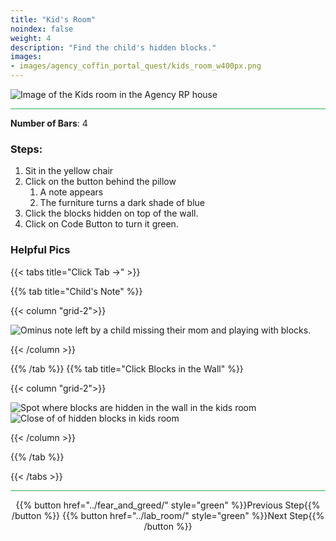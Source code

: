 ```yaml
---
title: "Kid's Room"
noindex: false
weight: 4
description: "Find the child's hidden blocks."
images:
- images/agency_coffin_portal_quest/kids_room_w400px.png
---
```


![Image of the Kids room in the Agency RP house](/images/agency_coffin_portal_quest/kids_room_w400px.png)

<hr style="background-color: #28b44c" size=8>

**Number of Bars**: 4

### Steps:
1. Sit in the yellow chair
1. Click on the button behind the pillow
    1. A note appears
    1. The furniture turns a dark shade of blue
1. Click the blocks hidden on top of the wall.
1. Click on Code Button to turn it green.

### Helpful Pics
{{< tabs title="Click Tab ->" >}}

{{% tab title="Child's Note" %}}

{{< column "grid-2">}}

![Ominus note left by a child missing their mom and playing with blocks.](/images/agency_coffin_portal_quest/kids_room_note_from_child.png)

{{< /column >}}

{{% /tab %}}
{{% tab title="Click Blocks in the Wall" %}}

{{< column "grid-2">}}

![Spot where blocks are hidden in the wall in the kids room](/images/agency_coffin_portal_quest/kids_room_click_blocks_in_wall.png)
![Close of of hidden blocks in kids room](/images/agency_coffin_portal_quest/kids_room_hidden_blocks_in_wall.png)

{{< /column >}}

{{% /tab %}}

{{< /tabs >}}

<hr style="background-color: #28b44c" size=8>

<div align="center">{{% button href="../fear_and_greed/" style="green" %}}Previous Step{{% /button %}} {{% button href="../lab_room/" style="green" %}}Next Step{{% /button %}}</div>